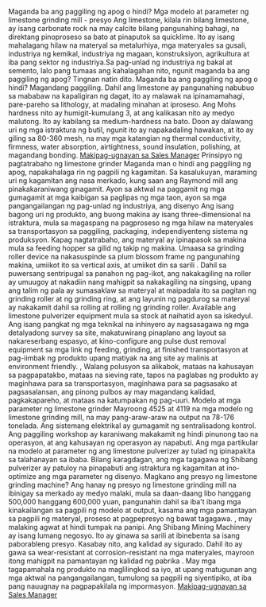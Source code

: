 Maganda ba ang paggiling ng apog o hindi? Mga modelo at parameter ng limestone grinding mill - presyo
Ang limestone, kilala rin bilang limestone, ay isang carbonate rock na may calcite bilang pangunahing bahagi, na direktang pinoproseso sa bato at pinaputok sa quicklime. Ito ay isang mahalagang hilaw na materyal sa metalurhiya, mga materyales sa gusali, industriya ng kemikal, industriya ng magaan, konstruksiyon, agrikultura at iba pang sektor ng industriya.Sa pag-unlad ng industriya ng bakal at semento, lalo pang tumaas ang kahalagahan nito, ngunit maganda ba ang paggiling ng apog? Tingnan natin dito.
Maganda ba ang paggiling ng apog o hindi?
Magandang paggiling.
Dahil ang limestone ay pangunahing nabubuo sa mababaw na kapaligiran ng dagat, ito ay malawak na ipinamamahagi, pare-pareho sa lithology, at madaling minahan at iproseso. Ang Mohs hardness nito ay humigit-kumulang 3, at ang kalikasan nito ay medyo malutong. Ito ay kabilang sa medium-hardness na bato. Doon ay dalawang uri ng mga istraktura ng butil, ngunit ito ay napakadaling hawakan, at ito ay giling sa 80-360 mesh, na may mga katangian ng thermal conductivity, firmness, water absorption, airtightness, sound insulation, polishing, at magandang bonding.
<a href="https://mnn.zoosnet.net/LR/Chatpre.aspx?id=MNN94995150&amp;p=https%3A//asiaexpress.be/" rel="nofollow">Makipag-ugnayan sa Sales Manager</a>
Prinsipyo ng pagtatrabaho ng limestone grinder
Maganda man o hindi ang paggiling ng apog, napakahalaga rin ng pagpili ng kagamitan. Sa kasalukuyan, maraming uri ng kagamitan ang nasa merkado, kung saan ang Raymond mill ang pinakakaraniwang ginagamit. Ayon sa aktwal na paggamit ng mga gumagamit at mga kaibigan sa paglipas ng mga taon, ayon sa mga pangangailangan ng pag-unlad ng industriya, ang disenyo Ang isang bagong uri ng produkto, ang buong makina ay isang three-dimensional na istraktura, mula sa magaspang na pagproseso ng mga hilaw na materyales sa transportasyon sa paggiling, packaging, independiyenteng sistema ng produksyon.
Kapag nagtatrabaho, ang materyal ay ipinapasok sa makina mula sa feeding hopper sa gilid ng takip ng makina. Umaasa sa grinding roller device na nakasuspinde sa plum blossom frame ng pangunahing makina, umiikot ito sa vertical axis, at umiikot din sa sarili . Dahil sa puwersang sentripugal sa panahon ng pag-ikot, ang nakakagiling na roller ay umuugoy at nakadiin nang mahigpit sa nakakagiling na singsing, upang ang talim ng pala ay sumasaklaw sa materyal at maipadala ito sa pagitan ng grinding roller at ng grinding ring, at ang layunin ng pagdurog sa materyal ay nakakamit dahil sa rolling at rolling ng grinding roller.
Available ang limestone pulverizer equipment mula sa stock at naihatid ayon sa iskedyul. Ang isang pangkat ng mga teknikal na inhinyero ay nagsasagawa ng mga detalyadong survey sa site, makatuwirang pinaplano ang layout sa nakareserbang espasyo, at kino-configure ang pulse dust removal equipment sa mga link ng feeding, grinding, at finished transportasyon at pag-iimbak ng produkto upang matiyak na ang site ay malinis at environment friendly. , Walang polusyon sa alikabok, mataas na kahusayan sa pagpapatakbo, mataas na sieving rate, tapos na paglabas ng produkto ay maginhawa para sa transportasyon, maginhawa para sa pagsasako at pagsasalansan, ang pinong pulbos ay may magandang kalidad, pagkakapareho, at mataas na katumpakan ng pag-uuri.
Modelo at mga parameter ng limestone grinder
Mayroong 4525 at 4119 na mga modelo ng limestone grinding mill, na may pang-araw-araw na output na 78-176 tonelada. Ang sistemang elektrikal ay gumagamit ng sentralisadong kontrol. Ang paggiling workshop ay karaniwang makakamit ng hindi pinunong tao na operasyon, at ang kahusayan ng operasyon ay napabuti. Ang mga partikular na modelo at parameter ng ang limestone pulverizer ay tulad ng ipinapakita sa talahanayan sa ibaba. Bilang karagdagan, ang mga tagagawa ng Shibang pulverizer ay patuloy na pinapabuti ang istraktura ng kagamitan at ino-optimize ang mga parameter ng disenyo.
Magkano ang presyo ng limestone grinding machine?
Ang hanay ng presyo ng limestone grinding mill na ibinigay sa merkado ay medyo malaki, mula sa daan-daang libo hanggang 500,000 hanggang 600,000 yuan, pangunahin dahil sa iba't ibang mga kinakailangan sa pagpili ng modelo at output, kasama ang mga pamantayan sa pagpili ng materyal, proseso at pagpepresyo ng bawat tagagawa. , may malaking agwat at hindi tumpak na panipi.
Ang Shibang Mining Machinery ay isang lumang negosyo. Ito ay ginawa sa sarili at ibinebenta sa isang paborableng presyo. Kasabay nito, ang kalidad ay sigurado. Dahil ito ay gawa sa wear-resistant at corrosion-resistant na mga materyales, mayroon itong mahigpit na pamantayan ng kalidad ng pabrika . May mga tagapamahala ng produkto na maglilingkod sa iyo, at upang matugunan ang mga aktwal na pangangailangan, tumulong sa pagpili ng siyentipiko, at iba pang nauugnay na pagpapakilala ng impormasyon.
<a href="https://mnn.zoosnet.net/LR/Chatpre.aspx?id=MNN94995150&amp;p=https%3A//asiaexpress.be/" rel="nofollow">Makipag-ugnayan sa Sales Manager</a>
